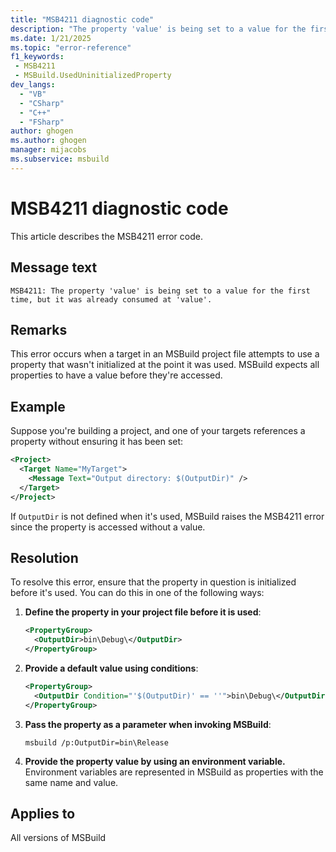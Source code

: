 ```yaml
---
title: "MSB4211 diagnostic code"
description: "The property 'value' is being set to a value for the first time, but it was already consumed at 'value'."
ms.date: 1/21/2025
ms.topic: "error-reference"
f1_keywords:
 - MSB4211
 - MSBuild.UsedUninitializedProperty
dev_langs:
  - "VB"
  - "CSharp"
  - "C++"
  - "FSharp"
author: ghogen
ms.author: ghogen
manager: mijacobs
ms.subservice: msbuild
---
```


# MSB4211 diagnostic code

<!-- :::ErrorDefinitionDescription::: -->
<!-- :::editable-content name="introDescription"::: -->
This article describes the MSB4211 error code.
<!-- :::editable-content-end::: -->

## Message text

`MSB4211: The property 'value' is being set to a value for the first time, but it was already consumed at 'value'.`

<!-- :::editable-content name="postOutputDescription"::: -->
<!--
{StrBegin="MSB4211: "}
-->

## Remarks

This error occurs when a target in an MSBuild project file attempts to use a property that wasn't initialized at the point it was used. MSBuild expects all properties to have a value before they're accessed.

## Example

Suppose you're building a project, and one of your targets references a property without ensuring it has been set:

```xml
<Project>
  <Target Name="MyTarget">
    <Message Text="Output directory: $(OutputDir)" />
  </Target>
</Project>
```

If `OutputDir` is not defined when it's used, MSBuild raises the MSB4211 error since the property is accessed without a value.

## Resolution

To resolve this error, ensure that the property in question is initialized before it's used. You can do this in one of the following ways:

1. **Define the property in your project file before it is used**:

   ```xml
   <PropertyGroup>
     <OutputDir>bin\Debug\</OutputDir>
   </PropertyGroup>
   ```

2. **Provide a default value using conditions**:

   ```xml
   <PropertyGroup>
     <OutputDir Condition="'$(OutputDir)' == ''">bin\Debug\</OutputDir>
   </PropertyGroup>
   ```

3. **Pass the property as a parameter when invoking MSBuild**:

   `msbuild /p:OutputDir=bin\Release`

4. **Provide the property value by using an environment variable.**
   Environment variables are represented in MSBuild as properties with the same name and value.

<!-- :::editable-content-end::: -->
<!-- :::ErrorDefinitionDescription-end::: -->

## Applies to

All versions of MSBuild
